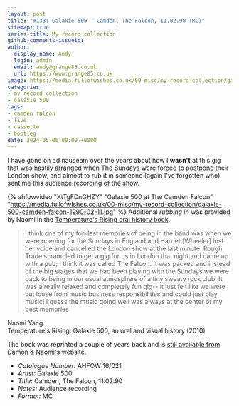 ```yaml
---
layout: post
title: "#133: Galaxie 500 - Camden, The Falcon, 11.02.90 (MC)"
sitemap: true
series-title: My record collection
github-comments-issueid:
author:
  display_name: Andy
  login: admin
  email: andy@grange85.co.uk
  url: https://www.grange85.co.uk
image: https://media.fullofwishes.co.uk/00-misc/my-record-collection/galaxie-500-camden-falcon-1990-02-11.jpg
categories:
- my record collection
- galaxie 500
tags:
- camden falcon
- live
- cassette
- bootleg
date: 2024-05-06 00:00 +0000
---
```

I have gone on ad nauseam over the years about how I **wasn't** at this gig that was hastily arranged when The Sundays were forced to postpone their London show, and almost to rub it in someone (again I've forgotten who) sent me this audience recording of the show.

{% ahfowvideo "XtTgFDnGHZY" "Galaxie 500 at The Camden Falcon" "https://media.fullofwishes.co.uk/00-misc/my-record-collection/galaxie-500-camden-falcon-1990-02-11.jpg" %}
Additional _rubbing in_ was provided by Naomi in the [Temperature's Rising oral history book](/2013/03/15/temperatures-rising-an-oral-history-of-galaxie-500-will-come-with-limited-7-single/).

<blockquote>
I think one of my fondest memories of being in the band was when we were opening for the Sundays in England and Harriet [Wheeler] lost her voice and cancelled the London show at the last minute. Rough Trade scrambled to get a gig for us in London that night and came up with a pub; I think it was called The Falcon. It was packed and instead of the big stages that we had been playing with the Sundays we were back to being in our usual atmosphere of a tiny sweaty rock club. It was a really relaxed and completely fun gig-- it just felt like we were cut loose from music business responsibilities and could just play music! I guess the music going well was always at the center of my best memories
</blockquote>
<p class="caption">Naomi Yang<br>Temperature's Rising: Galaxie 500, an oral and visual history (2010)</p>

The book was reprinted a couple of years back and is [still available from Damon & Naomi's website](https://www.20-20-20.com/store/galaxie500-book).

 - *Catalogue Number:* AHFOW 16/021
 - *Artist:* Galaxie 500
 - *Title:* Camden, The Falcon, 11.02.90
 - *Notes:* Audience recording
 - *Format:* MC

